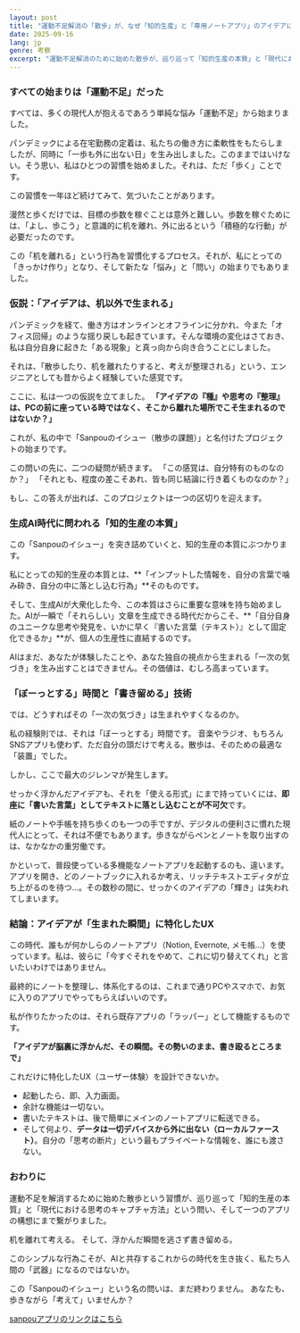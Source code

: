 ```yaml
---
layout: post
title: "運動不足解消の「散歩」が、なぜ「知的生産」と「専用ノートアプリ」のアイデアに行き着いたか"
date: 2025-09-16
lang: jp
genre: 考察
excerpt: "運動不足解消のために始めた散歩が、巡り巡って「知的生産の本質」と「現代における思考のキャプチャ方法」という問い、そして一つのアプリの構想にまで繋がった経緯を綴ります。"
---
```


### すべての始まりは「運動不足」だった

すべては、多くの現代人が抱えるであろう単純な悩み「運動不足」から始まりました。

パンデミックによる在宅勤務の定着は、私たちの働き方に柔軟性をもたらしましたが、同時に「一歩も外に出ない日」を生み出しました。このままではいけない。そう思い、私はひとつの習慣を始めました。それは、ただ「歩く」ことです。

この習慣を一年ほど続けてみて、気づいたことがあります。

漫然と歩くだけでは、目標の歩数を稼ぐことは意外と難しい。歩数を稼ぐためには、「よし、歩こう」と意識的に机を離れ、外に出るという「積極的な行動」が必要だったのです。

この「机を離れる」という行為を習慣化するプロセス。それが、私にとっての「きっかけ作り」となり、そして新たな「悩み」と「問い」の始まりでもありました。

### 仮説：「アイデアは、机以外で生まれる」

パンデミックを経て、働き方はオンラインとオフラインに分かれ、今また「オフィス回帰」のような揺り戻しも起きています。そんな環境の変化はさておき、私は自分自身に起きた「ある現象」と真っ向から向き合うことにしました。

それは、「散歩したり、机を離れたりすると、考えが整理される」という、エンジニアとしても昔からよく経験していた感覚です。

ここに、私は一つの仮説を立てました。
**「アイデアの『種』や思考の『整理』は、PCの前に座っている時ではなく、そこから離れた場所でこそ生まれるのではないか？」**

これが、私の中で「Sanpouのイシュー（散歩の課題）」と名付けたプロジェクトの始まりです。

この問いの先に、二つの疑問が続きます。
「この感覚は、自分特有のものなのか？」
「それとも、程度の差こそあれ、皆も同じ結論に行き着くものなのか？」

もし、この答えが出れば、このプロジェクトは一つの区切りを迎えます。

### 生成AI時代に問われる「知的生産の本質」

この「Sanpouのイシュー」を突き詰めていくと、知的生産の本質にぶつかります。

私にとっての知的生産の本質とは、**「インプットした情報を、自分の言葉で噛み砕き、自分の中に落とし込む行為」**そのものです。

そして、生成AIが大衆化した今、この本質はさらに重要な意味を持ち始めました。AIが一瞬で「それらしい」文章を生成できる時代だからこそ、**「自分自身のユニークな思考や発見を、いかに早く『書いた言葉（テキスト）』として固定化できるか」**が、個人の生産性に直結するのです。

AIはまだ、あなたが体験したことや、あなた独自の視点から生まれる「一次の気づき」を生み出すことはできません。その価値は、むしろ高まっています。

### 「ぼーっとする」時間と「書き留める」技術

では、どうすればその「一次の気づき」は生まれやすくなるのか。

私の経験則では、それは「ぼーっとする」時間です。
音楽やラジオ、もちろんSNSアプリも使わず、ただ自分の頭だけで考える。散歩は、そのための最適な「装置」でした。

しかし、ここで最大のジレンマが発生します。

せっかく浮かんだアイデアも、それを「使える形式」にまで持っていくには、**即座に「書いた言葉」としてテキストに落とし込むことが不可欠**です。

紙のノートや手帳を持ち歩くのも一つの手ですが、デジタルの便利さに慣れた現代人にとって、それは不便でもあります。歩きながらペンとノートを取り出すのは、なかなかの重労働です。

かといって、普段使っている多機能なノートアプリを起動するのも、違います。
アプリを開き、どのノートブックに入れるか考え、リッチテキストエディタが立ち上がるのを待つ...。その数秒の間に、せっかくのアイデアの「輝き」は失われてしまいます。

### 結論：アイデアが「生まれた瞬間」に特化したUX

この時代、誰もが何かしらのノートアプリ（Notion, Evernote, メモ帳...）を使っています。私は、彼らに「今すぐそれをやめて、これに切り替えてくれ」と言いたいわけではありません。

最終的にノートを整理し、体系化するのは、これまで通りPCやスマホで、お気に入りのアプリでやってもらえばいいのです。

私が作りたかったのは、それら既存アプリの「ラッパー」として機能するものです。

**「アイデアが脳裏に浮かんだ、その瞬間。その勢いのまま、書き殴るところまで」**

これだけに特化したUX（ユーザー体験）を設計できないか。

- 起動したら、即、入力画面。
- 余計な機能は一切ない。
- 書いたテキストは、後で簡単にメインのノートアプリに転送できる。
- そして何より、**データは一切デバイスから外に出ない（ローカルファースト）**。自分の「思考の断片」という最もプライベートな情報を、誰にも渡さない。

### おわりに

運動不足を解消するために始めた散歩という習慣が、巡り巡って「知的生産の本質」と「現代における思考のキャプチャ方法」という問い、そして一つのアプリの構想にまで繋がりました。

机を離れて考える。
そして、浮かんだ瞬間を逃さず書き留める。

このシンプルな行為こそが、AIと共存するこれからの時代を生き抜く、私たち人間の「武器」になるのではないか。

この「Sanpouのイシュー」という名の問いは、まだ終わりません。
あなたも、歩きながら「考えて」いませんか？

[sanpouアプリのリンクはこちら](https://apps.apple.com/jp/app/sanpou/id6749672561?uo=2)
